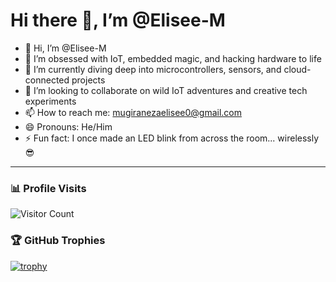 # Hi there 👋, I’m @Elisee-M

- 👋 Hi, I’m @Elisee-M  
- 👀 I’m obsessed with IoT, embedded magic, and hacking hardware to life  
- 🌱 I’m currently diving deep into microcontrollers, sensors, and cloud-connected projects  
- 💞️ I’m looking to collaborate on wild IoT adventures and creative tech experiments  
- 📫 How to reach me: mugiranezaelisee0@gmail.com  
- 😄 Pronouns: He/Him  
- ⚡ Fun fact: I once made an LED blink from across the room... wirelessly 😎  


---

### 📊 Profile Visits

![Visitor Count](https://simplecounter.elmehdi.dev/Elisee-M)








### 🏆 GitHub Trophies

[![trophy](https://github-profile-trophy.vercel.app/?username=Elisee-M&theme=radical)](https://github.com/ryo-ma/github-profile-trophy)

